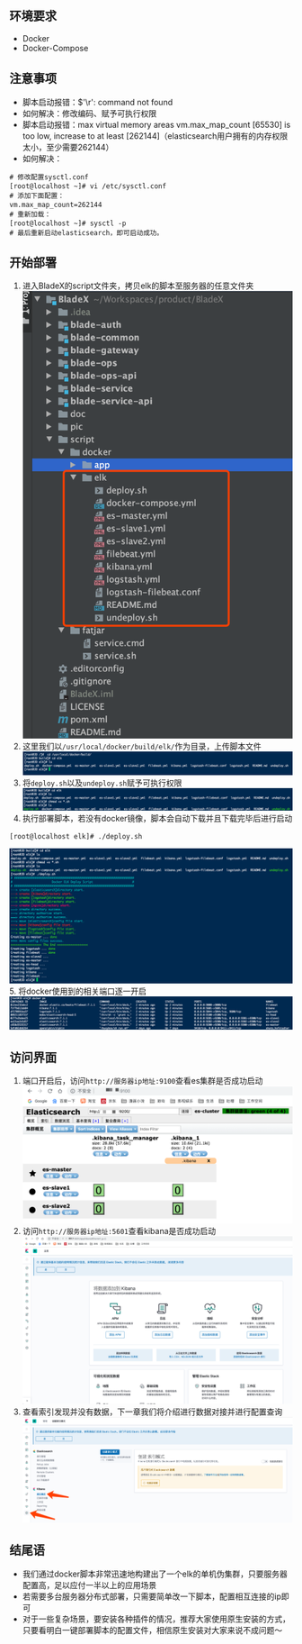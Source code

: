 ## 环境要求
* Docker
* Docker-Compose

## 注意事项
* 脚本启动报错：$'\r': command not found
* 如何解决：修改编码、赋予可执行权限
* 脚本启动报错：max virtual memory areas vm.max\_map\_count \[65530\] is too low, increase to at least \[262144\]（elasticsearch用户拥有的内存权限太小，至少需要262144）
* 如何解决：
~~~shell
# 修改配置sysctl.conf
[root@localhost ~]# vi /etc/sysctl.conf
# 添加下面配置：
vm.max_map_count=262144
# 重新加载：
[root@localhost ~]# sysctl -p
# 最后重新启动elasticsearch，即可启动成功。
~~~

## 开始部署
1. 进入BladeX的script文件夹，拷贝elk的脚本至服务器的任意文件夹
![](../../images/screenshot_1573701879233.png)
2. 这里我们以`/usr/local/docker/build/elk/`作为目录，上传脚本文件
![](../../images/screenshot_1573702088038.png)
3. 将`deploy.sh`以及`undeploy.sh`赋予可执行权限
![](../../images/screenshot_1573702248492.png)
4. 执行部署脚本，若没有docker镜像，脚本会自动下载并且下载完毕后进行启动
~~~
[root@localhost elk]# ./deploy.sh 
~~~
![](../../images/screenshot_1573702299187.png)
5. 将docker使用到的相关端口逐一开启
![](../../images/screenshot_1573702457369.png)

## 访问界面
1. 端口开启后，访问`http://服务器ip地址:9100`查看es集群是否成功启动
![](../../images/screenshot_1573702619933.png)
2. 访问`http://服务器ip地址:5601`查看kibana是否成功启动
![](../../images/screenshot_1573702700375.png)
3. 查看索引发现并没有数据，下一章我们将介绍进行数据对接并进行配置查询
![](../../images/screenshot_1573702751019.png)

## 结尾语
* 我们通过docker脚本非常迅速地构建出了一个elk的单机伪集群，只要服务器配置高，足以应付一半以上的应用场景
* 若需要多台服务器分布式部署，只需要简单改一下脚本，配置相互连接的ip即可
* 对于一些复杂场景，要安装各种插件的情况，推荐大家使用原生安装的方式，只要看明白一键部署脚本的配置文件，相信原生安装对大家来说不成问题～
